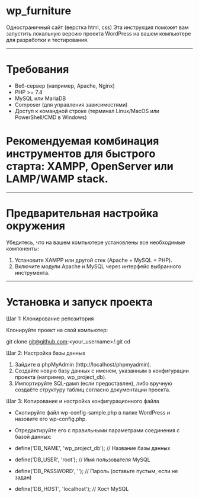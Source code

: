 # wp_furniture
Одностраничный сайт (верстка html, css)
Эта инструкция поможет вам запустить локальную версию проекта WordPress на вашем компьютере для разработки и тестирования.

---

# Требования

- Веб-сервер (например, Apache, Nginx)
- PHP >= 7.4
- MySQL или MariaDB
- Composer (для управления зависимостями)
- Доступ к командной строке (терминал Linux/MacOS или PowerShell/CMD в Windows)

# Рекомендуемая комбинация инструментов для быстрого старта: XAMPP, OpenServer или LAMP/WAMP stack.

---

# Предварительная настройка окружения

Убедитесь, что на вашем компьютере установлены все необходимые компоненты:

1. Установите XAMPP или другой стек (Apache + MySQL + PHP).
2. Включите модули Apache и MySQL через интерфейс выбранного инструмента.

---

# Установка и запуск проекта

Шаг 1: Клонирование репозитория

Клонируйте проект на свой компьютер:

git clone git@github.com:<your_username>/<project-repo>.git
cd <project-repo>


Шаг 2: Настройка базы данных

1. Зайдите в phpMyAdmin (http://localhost/phpmyadmin).
2. Создайте новую базу данных с именем, указанным в конфигурации проекта (например, wp_project_db).
3. Импортируйте SQL-дамп (если предоставлен), либо вручную создаёте структуру таблиц согласно документации проекта.

Шаг 3: Копирование и настройка конфигурационного файла

- Скопируйте файл wp-config-sample.php в папке WordPress и назовите его wp-config.php.
- Отредактируйте его с правильными параметрами соединения с базой данных:

- define('DB_NAME', 'wp_project_db'); // Название базы данных
- define('DB_USER', 'root');          // Имя пользователя MySQL
- define('DB_PASSWORD', '');          // Пароль (оставьте пустым, если не задан)
- define('DB_HOST', 'localhost');     // Хост MySQL
